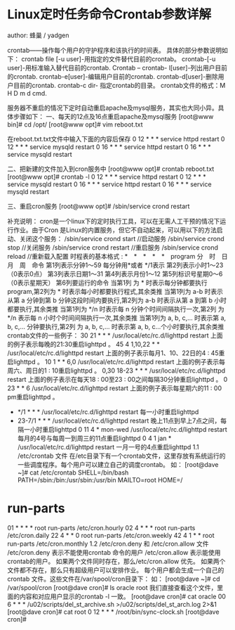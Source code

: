 # Linux定时任务命令Crontab参数详解
author: 蜂巢  /  yadgen

crontab——操作每个用户的守护程序和该执行的时间表。
具体的部分参数说明如下：
crontab file [-u user]-用指定的文件替代目前的crontab。 
crontab-[-u user]-用标准输入替代目前的crontab. Crontab –
crontab- l[user]-列出用户目前的crontab. 
crontab-e[user]-编辑用户目前的crontab. 
crontab-d[user]-删除用户目前的crontab. 
crontab-c dir- 指定crontab的目录。 
crontab文件的格式：M H D m d cmd.


服务器不重启的情况下定时自动重启apache及mysql服务，其实也大同小异。具体步骤如下：
一、每天的12点及16点重启apache及mysql服务
[root@www bin]# cd /opt/
[root@www opt]# vim reboot.txt


在reboot.txt.txt文件中输入下面的内容后保存
0 12 * * * service httpd restart
0 12 * * * service mysqld restart
0 16 * * * service httpd restart
0 16 * * * service mysqld restart


二、把新建的文件加入到cron服务中
[root@www opt]# crontab reboot.txt
[root@www opt]# crontab -l
0 12 * * * service httpd restart
0 12 * * * service mysqld restart
0 16 * * * service httpd restart
0 16 * * * service mysqld restart


三、重启cron服务
[root@www opt]# /sbin/service crond restart


补充说明：
cron是一个linux下的定时执行工具，可以在无需人工干预的情况下运行作业。由于Cron 是Linux的内置服务，但它不自动起来，可以用以下的方法启动、关闭这个服务：
/sbin/service crond start //启动服务
/sbin/service crond stop //关闭服务
/sbin/service crond restart //重启服务
/sbin/service crond reload //重新载入配置
时程表的基本格式 :
*　*　*　*　*　program
分　时　日　月　周　命令
第1列表示分钟1～59 每分钟用*或者 */1表示
第2列表示小时1～23（0表示0点）
第3列表示日期1～31
第4列表示月份1～12
第5列标识号星期0～6（0表示星期天）
第6列要运行的命令
当第1列 为 * 时表示每分钟都要执行 program,第2列为 * 时表示每小时都要执行程式,其余类推
当第1列为 a-b 时表示从第 a 分钟到第 b 分钟这段时间内要执行,第2列为 a-b 时表示从第 a 到第 b 小时都要执行,其余类推
当第1列为 */n 时表示每 n 分钟个时间间隔执行一次,第2列 为 */n 表示每 n 小时个时间间隔执行一次,其余类推
当第1列为 a, b, c,… 时表示第 a, b, c,… 分钟要执行,第2列 为 a, b, c,… 时表示第 a, b, c…个小时要执行,其余类推
crontab文件的一些例子：
30 21 * * * /usr/local/etc/rc.d/lighttpd restart
上面的例子表示每晚的21:30重启lighttpd 。
45 4 1,10,22 * * /usr/local/etc/rc.d/lighttpd restart
上面的例子表示每月1、10、22日的4 : 45重启lighttpd 。
10 1 * * 6,0 /usr/local/etc/rc.d/lighttpd restart
上面的例子表示每周六、周日的1 : 10重启lighttpd 。
0,30 18-23 * * * /usr/local/etc/rc.d/lighttpd restart
上面的例子表示在每天18 : 00至23 : 00之间每隔30分钟重启lighttpd 。
0 23 * * 6 /usr/local/etc/rc.d/lighttpd restart
上面的例子表示每星期六的11 : 00 pm重启lighttpd 。
* */1 * * * /usr/local/etc/rc.d/lighttpd restart
每一小时重启lighttpd
* 23-7/1 * * * /usr/local/etc/rc.d/lighttpd restart
晚上11点到早上7点之间，每隔一小时重启lighttpd
0 11 4 * mon-wed /usr/local/etc/rc.d/lighttpd restart
每月的4号与每周一到周三的11点重启lighttpd
0 4 1 jan * /usr/local/etc/rc.d/lighttpd restart
一月一号的4点重启lighttpd
1.1 /etc/crontab 文件
在/etc目录下有一个crontab文件，这里存放有系统运行的一些调度程序。每个用户可以建立自己的调度crontab。
如：
[root@dave ~]# cat /etc/crontab
SHELL=/bin/bash
PATH=/sbin:/bin:/usr/sbin:/usr/bin
MAILTO=root
HOME=/
# run-parts
01 * * * * root run-parts /etc/cron.hourly
02 4 * * * root run-parts /etc/cron.daily
22 4 * * 0 root run-parts /etc/cron.weekly
42 4 1 * * root run-parts /etc/cron.monthly
1.2 /etc/cron.deny 和 /etc/cron.allow 文件
/etc/cron.deny 表示不能使用crontab 命令的用户
/etc/cron.allow 表示能使用crontab的用户。
如果两个文件同时存在，那么/etc/cron.allow 优先。
如果两个文件都不存在，那么只有超级用户可以安排作业。
每个用户都会生成一个自己的crontab 文件。这些文件在/var/spool/cron目录下：
如：
[root@dave ~]# cd /var/spool/cron
[root@dave cron]# ls
oracle root
我们直接查看这个文件，里面的内容和对应用户显示的crontab -l 一致。
[root@dave cron]# cat oracle
00 6 * * * /u02/scripts/del_st_archive.sh >/u02/scripts/del_st_arch.log 2>&1
[root@dave cron]# cat root
0 12 * * * /root/bin/sync-clock.sh
[root@dave cron]#

